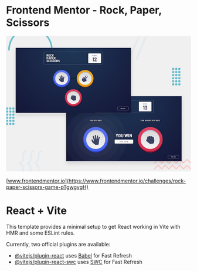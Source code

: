 # Frontend Mentor - Rock, Paper, Scissors

![Design preview for the Rock, Paper, Scissors coding challenge](./design/desktop-preview.jpg)

[www.frontendmentor.io](https://www.frontendmentor.io/challenges/rock-paper-scissors-game-pTgwgvgH)

# React + Vite

This template provides a minimal setup to get React working in Vite with HMR and some ESLint rules.

Currently, two official plugins are available:

- [@vitejs/plugin-react](https://github.com/vitejs/vite-plugin-react/blob/main/packages/plugin-react/README.md) uses [Babel](https://babeljs.io/) for Fast Refresh
- [@vitejs/plugin-react-swc](https://github.com/vitejs/vite-plugin-react-swc) uses [SWC](https://swc.rs/) for Fast Refresh
